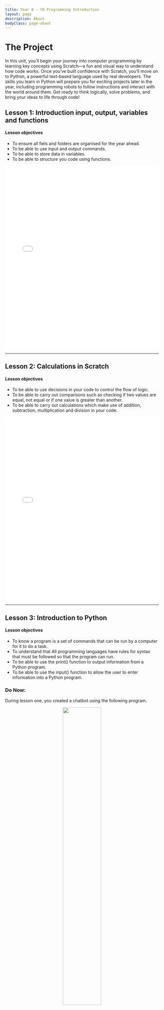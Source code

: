 ```yaml
---
title: Year 8 - Y8 Programming Introduction
layout: page
description: About
bodyClass: page-about
---
```


# The Project

In this unit, you’ll begin your journey into computer programming by learning key concepts using Scratch—a fun and visual way to understand how code works. Once you’ve built confidence with Scratch, you’ll move on to Python, a powerful text-based language used by real developers. The skills you learn in Python will prepare you for exciting projects later in the year, including programming robots to follow instructions and interact with the world around them. Get ready to think logically, solve problems, and bring your ideas to life through code!

## Lesson 1: Introduction input, output, variables and functions

#### Lesson objectives
- To ensure all fiels and folders are organised for the year ahead.
- To be able to use input and output commands.
- To be able to store data in variables.
- To be able to structure you code using functions.


<p align="center">
<iframe src="/Files/Y8/u1l1.pdf" width="100%" height="600px" style="border: none;"></iframe>
</p>

<hr>

## Lesson 2: Calculations in Scratch

#### Lesson objectives
- To be able to use decisions in your code to control the flow of logic.
- To be able to carry out comparisons such as checking if two values are equal, not equal or if one value is greater than another.
- To be able to carry out calculations which make use of addition, subtraction, multiplication and division in your code.


<p align="center">
<iframe src="/Files/Y8/u1l2.pdf" width="100%" height="600px" style="border: none;"></iframe>
</p>

<hr>

## Lesson 3: Introduction to Python

#### Lesson objectives
- To know a program is a set of commands that can be run by a computer for it to do a task. 
- To understand that All programming languages have rules for syntax that must be followed so that the program can run. 
- To be able to use the print() function to output information from a Python program. 
- To be able to use the input() function to allow the user to enter information into a Python program.

### Do Now:
During lesson one, you created a chatbot using the following program.

<p align="center">
<img src="/images/illustrations/y8l3.png" width="50%" height="auto">
</p>


Compare the above Scratch to the python code below:

```python
def ask_name():
  print("What is your name?")
  name = input()
  print("hello ", name)

print("Hello")
print("I am big Ed from the year 2182")
ask_name()
```

### Activity 1:
1. Go to the following website: <a href = "https://www.online-python.com">www.online-python.com</a>
2. Copy the above code to see it run. Does it run and can you explain what each line of code does?

### Activity 2:
Recreate your chatbot from the first lesson using the Python programming language. Your program should ask a question, save the response in a variable and include the users answer in the response. We will add the personalised responses using the "if blocks" within the next lesson.

<hr>


## Lesson 4: Adding decisions to your chatbot

#### Lesson objectives
- To know what a decision is in Python.
- To be able to use a decision to check if two values are the same.
- To be able to use a decision to carry other other types of comparisons.

### Do Now:

Describe how you used the print command, input command, a function and variable in your code from last lesson.

### Activity 1

review the following code. Can you read it?

<p align="center">
<img src="/images/illustrations/y8l4.png" width="50%" height="auto">
</p>

Compare the above Scratch to the python code below. Can you see how they compare?

```python
def ask_hobby():
  print("What sports do you like?")
  sport = input()

  if sport == "football":
    print("Thats the best sport ever!")

  if sport == "basketball":
    print("I'm not tall enough for basketball")


print("Hello")
print("I am big Ed from the year 2182")
ask_hobby()
```

### Activity 2:
Add a function to your chatbot which asks the user a question and uses the if command to give a different responce depending on the users answer.


### Activity 3:

Take a look at the following code which you may have seen when building your Scratch program. You should notice the if blocks have a different type of comparison compared to the ask_hobby functions.

<p align="center">
<img src="/images/illustrations/y8l4_2.png" width="50%" height="auto">
</p>

You can carry out a range of comparisons in your decisions:
  
| Symbol | Meaning                   | Example                |
|:------:|:-------------------------:|:----------------------:|
|   ==   | Is equal to               | if name == "Mr Rees":  |
|   !=   | Not equal to              | if homework != "done": |
|   >    | greater than              | if age > 18:           |
|   <    | less then                 | if score < 50:         |
|   >=   | greater than or equal to  | if goals >= 5:         |
|   <=   | Less than or equal to     | if points <= 10:       |

Add a function to your code which contains a different type of check than what you have already used.
